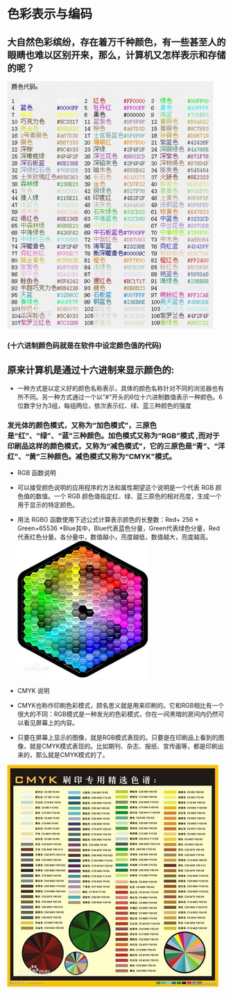 # 色彩表示与编码
## 大自然色彩缤纷，存在着万千种颜色，有一些甚至人的眼睛也难以区别开来，那么，计算机又怎样表示和存储的呢？
![](images/sa.jpg)
### (十六进制颜色码就是在软件中设定颜色值的代码)
## 原来计算机是通过十六进制来显示颜色的:
*  一种方式是以定义好的颜色名称表示，具体的颜色名称针对不同的浏览器也有所不同。另一种方式通过一个以“#”开头的6位十六进制数值表示一种颜色。6位数字分为3组，每组两位，依次表示红、绿、蓝三种颜色的强度

### 发光体的颜色模式，又称为“加色模式”，三原色是“红”、“绿”、“蓝”三种颜色。加色模式又称为“RGB”模式 ,而对于印刷品这样的颜色模式，又称为“减色模式”，它的三原色是“青”、“洋红”、“黄”三种颜色。减色模式又称为“CMYK”模式。


* RGB 函数说明
* 可以接受颜色说明的应用程序的方法和属性期望这个说明是一个代表 RGB 颜色值的数值。一个 RGB 颜色值指定红、绿、蓝三原色的相对亮度，生成一个用于显示的特定颜色。

* 用法 RGB() 函数使用下述公式计算表示颜色的长整数：Red+ 256 * Green+65536 *Blue其中，Blue代表蓝色分量，Green代表绿色分量，Red代表红色分量。各分量中，数值越小，亮度越低，数值越大，亮度越高。
![](images/as.jpg)
* CMYK 说明
* CMYK也称作印刷色彩模式，顾名思义就是用来印刷的。它和RGB相比有一个很大的不同：RGB模式是一种发光的色彩模式，你在一间黑暗的房间内仍然可以看见屏幕上的内容。

* 只要在屏幕上显示的图像，就是RGB模式表现的。只要是在印刷品上看到的图像，就是CMYK模式表现的。比如期刊、杂志、报纸、宣传画等，都是印刷出来的，那么就是CMYK模式的了。

![](images/sas.jpg)
